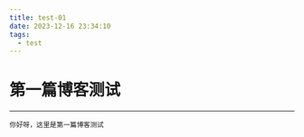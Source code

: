 ```yaml
---
title: test-01
date: 2023-12-16 23:34:10
tags:
  - test
---
```


# 第一篇博客测试

---

    你好呀，这里是第一篇博客测试

